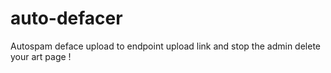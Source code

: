 # auto-defacer
Autospam deface upload to endpoint upload link and stop the admin delete your art page !
